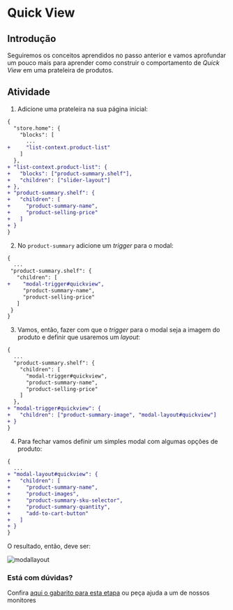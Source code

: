 # Quick View

## Introdução 

Seguiremos os conceitos aprendidos no passo anterior e vamos aprofundar um pouco mais para aprender como construir o comportamento de _Quick View_ em uma prateleira de produtos.

## Atividade

1. Adicione uma prateleira na sua página inicial:

```diff
{
  "store.home": {
    "blocks": [
      ...
+     "list-context.product-list"
    ]
  },
+ "list-context.product-list": {
+   "blocks": ["product-summary.shelf"],
+   "children": ["slider-layout"]
+ },
+ "product-summary.shelf": {
+   "children": [
+     "product-summary-name",
+     "product-selling-price"
+   ]
+ }
}
```

2. No `product-summary` adicione um _trigger_ para o modal: 

```diff
{
  ...
 "product-summary.shelf": {
   "children": [
+    "modal-trigger#quickview",
     "product-summary-name",
     "product-selling-price"
   ]
 }
}
```

3. Vamos, então, fazer com que o _trigger_ para o modal seja a imagem do produto e definir que usaremos um _layout_:

```diff
{
  ...
  "product-summary.shelf": {
    "children": [
      "modal-trigger#quickview",
      "product-summary-name",
      "product-selling-price"
    ]
  },
+ "modal-trigger#quickview": {
+   "children": ["product-summary-image", "modal-layout#quickview"]
+ }
}
```

4. Para fechar vamos definir um simples modal com algumas opções de produto:

```diff
{
  ...
+ "modal-layout#quickview": {
+   "children": [
+     "product-summary-name",
+     "product-images",
+     "product-summary-sku-selector",
+     "product-summary-quantity",
+     "add-to-cart-button"
+   ]
+ }
}
```

O resultado, então, deve ser:

![modallayout](https://user-images.githubusercontent.com/18701182/90278764-585c3d00-de3e-11ea-8fa9-491a1cfd6001.gif)
  


  ### Está com dúvidas?

  Confira [aqui o gabarito para esta etapa](https://vtex-enterprise-group.readme.io/learning/docs/course-layout-blocks-step07quick-view-answersheet) ou peça ajuda a um de nossos monitores